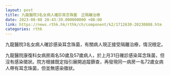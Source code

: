 ```yaml
---
layout: post
title: 九龍醫院3名女病人確診耳念珠菌　正隔離治療
date: 2023-08-08 20:43:39.000000000 +08:00
link: https://news.rthk.hk/rthk/ch/component/k2/1712630-20230808.htm
categories: rthk
---
```


九龍醫院3名女病人確診感染耳念珠菌，有關病人現正接受隔離治療，情況穩定。

九龍醫院康復科女病房兩名50歲及57歲病人，於上月31日確診感染耳念珠菌，但沒有感染徵狀。院方根據既定指引展開追蹤篩查，再發現同一病房一名72歲女病人帶有耳念珠菌，但並無感染徵狀。
